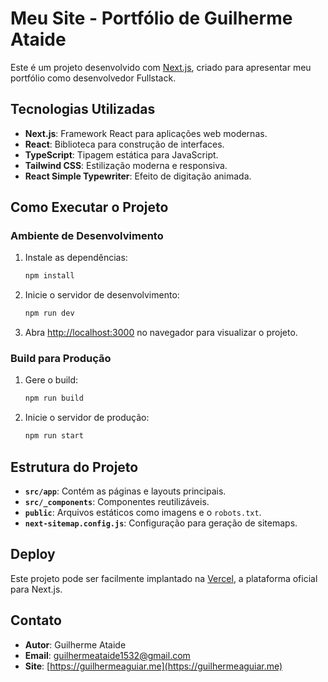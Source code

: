 # Meu Site - Portfólio de Guilherme Ataide

Este é um projeto desenvolvido com [Next.js](https://nextjs.org), criado para apresentar meu portfólio como desenvolvedor Fullstack.

## Tecnologias Utilizadas

- **Next.js**: Framework React para aplicações web modernas.
- **React**: Biblioteca para construção de interfaces.
- **TypeScript**: Tipagem estática para JavaScript.
- **Tailwind CSS**: Estilização moderna e responsiva.
- **React Simple Typewriter**: Efeito de digitação animada.

## Como Executar o Projeto

### Ambiente de Desenvolvimento

1. Instale as dependências:

   ```bash
   npm install
   ```

2. Inicie o servidor de desenvolvimento:

   ```bash
   npm run dev
   ```

3. Abra [http://localhost:3000](http://localhost:3000) no navegador para visualizar o projeto.

### Build para Produção

1. Gere o build:

   ```bash
   npm run build
   ```

2. Inicie o servidor de produção:
   ```bash
   npm run start
   ```

## Estrutura do Projeto

- **`src/app`**: Contém as páginas e layouts principais.
- **`src/_components`**: Componentes reutilizáveis.
- **`public`**: Arquivos estáticos como imagens e o `robots.txt`.
- **`next-sitemap.config.js`**: Configuração para geração de sitemaps.

## Deploy

Este projeto pode ser facilmente implantado na [Vercel](https://vercel.com), a plataforma oficial para Next.js.

## Contato

- **Autor**: Guilherme Ataide
- **Email**: guilhermeataide1532@gmail.com
- **Site**: [https://guilhermeaguiar.me](https://guilhermeaguiar.me)
